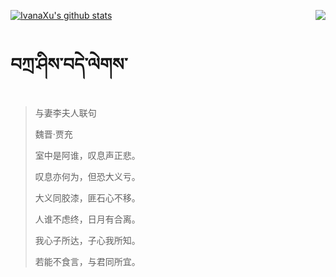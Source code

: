 [![IvanaXu's github stats](https://github-readme-stats.vercel.app/api?username=IvanaXu&show_icons=true&theme=vue-dark)](https://github.com/anuraghazra/github-readme-stats)
<img align="right" src="https://github-readme-stats.vercel.app/api/top-langs/?username=IvanaXu&langs_count=3&theme=graywhite" />
# བཀྲ་ཤིས་བདེ་ལེགས་
> 与妻李夫人联句
>
> 魏晋·贾充
>
> 室中是阿谁，叹息声正悲。
> 
> 叹息亦何为，但恐大义亏。
> 
> 大义同胶漆，匪石心不移。
> 
> 人谁不虑终，日月有合离。
> 
> 我心子所达，子心我所知。
> 
> 若能不食言，与君同所宜。